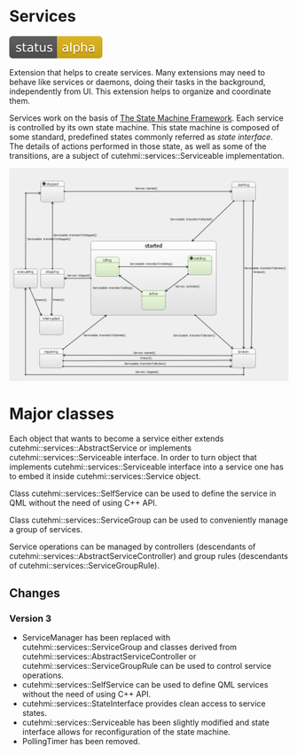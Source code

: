 # Services

![Development status](doc/status-alpha.svg)

Extension that helps to create services. Many extensions may need to behave like services or daemons, doing their tasks in the
background, independently from UI. This extension helps to organize and coordinate them.

Services work on the basis of [The State Machine Framework](https://doc.qt.io/qt-6/qtstatemachine-cpp-guide.html). Each service is
controlled by its own state machine. This state machine is composed of some standard, predefined states commonly referred as
_state interface_. The details of actions performed in those state, as well as some of the transitions, are a subject of
cutehmi::services::Serviceable implementation.

![State interface](doc/standard_states.png)

# Major classes

Each object that wants to become a service either extends cutehmi::services::AbstractService or implements 
cutehmi::services::Serviceable interface. In order to turn object that implements cutehmi::services::Serviceable interface into a 
service one has to embed it inside cutehmi::services::Service object.

Class cutehmi::services::SelfService can be used to define the service in QML without the need of using C++ API. 

Class cutehmi::services::ServiceGroup can be used to conveniently manage a group of services.

Service operations can be managed by controllers (descendants of cutehmi::services::AbstractServiceController) and group rules
(descendants of cutehmi::services::ServiceGroupRule).

## Changes

### Version 3

- ServiceManager has been replaced with cutehmi::services::ServiceGroup and classes derived from
  cutehmi::services::AbstractServiceController or cutehmi::services::ServiceGroupRule can be used to control service operations.
- cutehmi::services::SelfService can be used to define QML services without the need of using C++ API.
- cutehmi::services::StateInterface provides clean access to service states.
- cutehmi::services::Serviceable has been slightly modified and state interface allows for reconfiguration of the state machine.
- PollingTimer has been removed.
